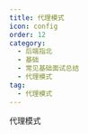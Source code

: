 ```yaml
---
title: 代理模式
icon: config
order: 12
category:
  - 后端指北
  - 基础
  - 常见基础面试总结
  - 代理模式
tag:
  - 代理模式
---
```


代理模式
